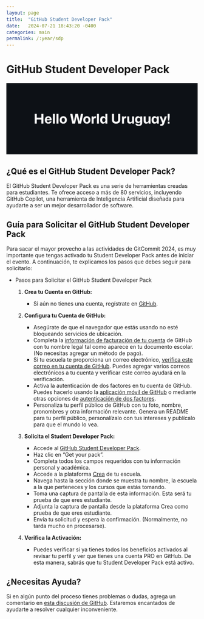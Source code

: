 ```yaml
---
layout: page
title:  "GitHub Student Developer Pack"
date:   2024-07-21 18:43:20 -0400
categories: main
permalink: /:year/sdp
---
```


# GitHub Student Developer Pack

![Student Developer Pack](/assets/images/main/banner.png)

## ¿Qué es el GitHub Student Developer Pack?

El GitHub Student Developer Pack es una serie de herramientas creadas para estudiantes. Te ofrece acceso a más de 80 servicios, incluyendo GitHub Copilot, una herramienta de Inteligencia Artificial diseñada para ayudarte a ser un mejor desarrollador de software.

## Guía para Solicitar el GitHub Student Developer Pack

Para sacar el mayor provecho a las actividades de GitCommit 2024, es muy importante que tengas activado tu Student Developer Pack antes de iniciar el evento. A continuación, te explicamos los pasos que debes seguir para solicitarlo:

+ Pasos para Solicitar el GitHub Student Developer Pack

   1. **Crea tu Cuenta en GitHub:**  
      * Si aún no tienes una cuenta, regístrate en [GitHub](https://github.com).

   2. **Configura tu Cuenta de GitHub:**  
      * Asegúrate de que el navegador que estás usando no esté bloqueando servicios de ubicación.  
      * Completa la [información de facturación de tu cuenta](https://github.com/settings/billing/payment\_information) de GitHub con tu nombre legal tal como aparece en tu documento escolar. (No necesitas agregar un método de pago).  
      * Si tu escuela te proporciona un correo electrónico, [verifica este correo en tu cuenta de GitHub](https://github.com/settings/emails). Puedes agregar varios correos electrónicos a tu cuenta y verificar este correo ayudará en la verificación.  
      * Activa la autenticación de dos factores en tu cuenta de GitHub. Puedes hacerlo usando la [aplicación móvil de GitHub](https://github.com/mobile) o mediante otras opciones de [autenticación de dos factores](https://github.com/settings/security).  
      * Personaliza tu perfil público de GitHub con tu foto, nombre, pronombres y otra información relevante. Genera un README para tu perfil público, personalízalo con tus intereses y publícalo para que el mundo lo vea.  
         
   3. **Solicita el Student Developer Pack:**  
      * Accede al [GitHub Student Developer Pack](https://gh.io/git-commit-2024).  
      * Haz clic en “Get your pack”.  
      * Completa todos los campos requeridos con tu información personal y académica.
      * Accede a la plataforma [Crea](https://crea.com.uy) de tu escuela.  
      * Navega hasta la sección donde se muestra tu nombre, la escuela a la que perteneces y los cursos que estás tomando.  
      * Toma una captura de pantalla de esta información. Esta será tu prueba de que eres estudiante.  
      * Adjunta la captura de pantalla desde la plataforma Crea como prueba de que eres estudiante.  
      * Envía tu solicitud y espera la confirmación. (Normalmente, no tarda mucho en procesarse).

   4. **Verifica la Activación:**

      * Puedes verificar si ya tienes todos los beneficios activados al revisar tu perfil y ver que tienes una cuenta PRO en GitHub. De esta manera, sabrás que tu Student Developer Pack está activo.

## ¿Necesitas Ayuda?
Si en algún punto del proceso tienes problemas o dudas, agrega un comentario en [esta discusión de GitHub](https://github.com/gitcommituyu/gitcommituyu.github.io/discussions/3). Estaremos encantados de ayudarte a resolver cualquier inconveniente.

